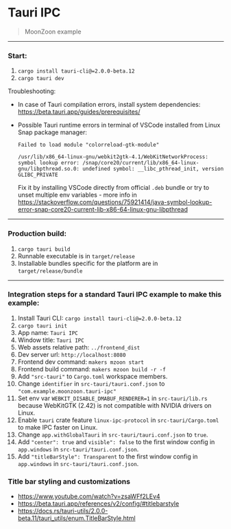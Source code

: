 # Tauri IPC
> MoonZoon example

---

### Start:

1. `cargo install tauri-cli@=2.0.0-beta.12`
2. `cargo tauri dev`

Troubleshooting:
- In case of Tauri compilation errors, install system dependencies: https://beta.tauri.app/guides/prerequisites/

- Possible Tauri runtime errors in terminal of VSCode installed from Linux Snap package manager:
    ```
    Failed to load module "colorreload-gtk-module"

    /usr/lib/x86_64-linux-gnu/webkit2gtk-4.1/WebKitNetworkProcess: symbol lookup error: /snap/core20/current/lib/x86_64-linux-gnu/libpthread.so.0: undefined symbol: __libc_pthread_init, version GLIBC_PRIVATE
    ```
    Fix it by installing VSCode directly from official `.deb` bundle or try to unset multiple env variables - more info in https://stackoverflow.com/questions/75921414/java-symbol-lookup-error-snap-core20-current-lib-x86-64-linux-gnu-libpthread

---

### Production build:

1. `cargo tauri build`
2. Runnable executable is in `target/release`
3. Installable bundles specific for the platform are in `target/release/bundle`

---

### Integration steps for a standard Tauri IPC example to make this example:

1. Install Tauri CLI: `cargo install tauri-cli@=2.0.0-beta.12`
2. `cargo tauri init`
3. App name: `Tauri IPC`
4. Window title: `Tauri IPC`
5. Web assets relative path: `../frontend_dist`
6. Dev server url: `http://localhost:8080`
7. Frontend dev command: `makers mzoon start`
8. Frontend build command: `makers mzoon build -r -f`
9. Add `"src-tauri"` to `Cargo.toml` workspace members.
10. Change `identifier` in `src-tauri/tauri.conf.json` to `"com.example.moonzoon.tauri-ipc"`
11. Set env var `WEBKIT_DISABLE_DMABUF_RENDERER=1` in `src-tauri/lib.rs` because WebKitGTK (2.42) is not compatible with NVIDIA drivers on Linux.
12. Enable `tauri` crate feature `linux-ipc-protocol` in `src-tauri/Cargo.toml` to make IPC faster on Linux.
13. Change `app.withGlobalTauri` in `src-tauri/tauri.conf.json` to `true`.
14. Add `"center": true` and `visible": false` to the first window config in `app.windows` in `src-tauri/tauri.conf.json`.
15. Add `"titleBarStyle": Transparent` to the first window config in `app.windows` in `src-tauri/tauri.conf.json`.

### Title bar styling and customizations

- https://www.youtube.com/watch?v=zsaWFf2LEv4
- https://beta.tauri.app/references/v2/config/#titlebarstyle
- https://docs.rs/tauri-utils/2.0.0-beta.11/tauri_utils/enum.TitleBarStyle.html
